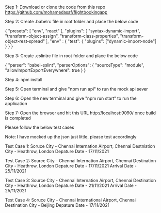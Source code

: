 
Step 1: Download or clone the code from this repo https://github.com/mohamedasaf/flightbookingapp

Step 2: Create .babelrc file in root folder and place the below code

{ "presets": [ "env", "react" ], "plugins": [ "syntax-dynamic-import", "transform-object-assign", "transform-class-properties", "transform-object-rest-spread" ], "env" : { "test": { "plugins": ["dynamic-import-node"] } } }

Step 3: Create .eslintrc file in root folder and place the below code

{ "parser": "babel-eslint", "parserOptions": { "sourceType": "module", "allowImportExportEverywhere": true } }

Step 4: npm install

Step 5: Open terminal and give "npm run api" to run the mock api sever

Step 6: Open the new terminal and give "npm run start" to run the application

Step 7: Open the browser and hit this URL http://localhost:9090/ once build is completed

Please follow the below test cases

Note: I have mocked up the json just little, please test accordingly 

Test Case 1:
Soruce City - Chennai Internation Airport, Chennai
Destniation City - Heathrow, London
Depature Date - 17/11/2021

Test Case 2:
Source City - Chennai Internation Airport, Chennai
Destination City - Heathrow, London
Depature Date - 17/11/2021
Arrival Date - 25/11/2021

Test Case 3:
Source City - Chennai Internation Airport, Chennai
Destination City - Heathrow, London
Depature Date - 21/11/2021
Arrival Date - 25/11/2021

Test Case 4:
Soruce City - Chennai International Airport, Chennai
Destination City - Beijing
Depature Date - 17/11/2021
